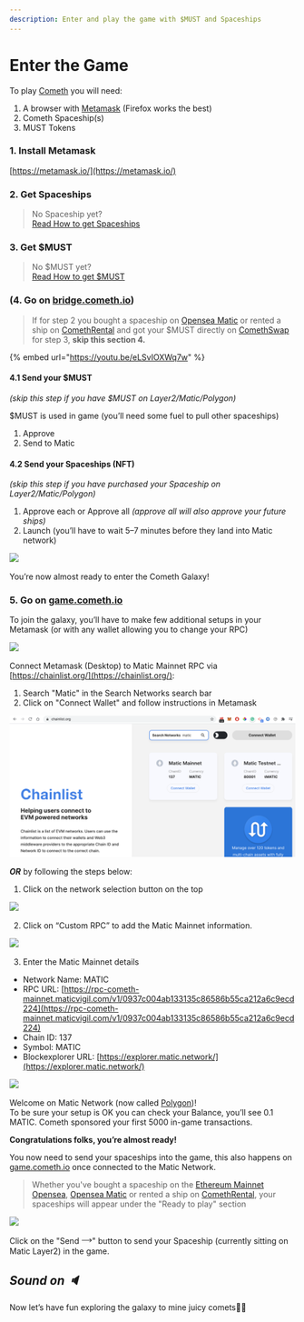 ```yaml
---
description: Enter and play the game with $MUST and Spaceships
---
```


# Enter the Game

To play [Cometh](https://game.cometh.io/) you will need:  
1. A browser with [Metamask](https://metamask.io/) \(Firefox works the best\)  
2. Cometh Spaceship\(s\)  
3. MUST Tokens

### 1. Install Metamask  <a id="5870"></a>

[https://metamask.io/](https://metamask.io/)

### 2. Get Spaceships <a id="5870"></a>

> No Spaceship yet?   
> [Read How to get Spaceships](../spaceships/how-to-get-spaceships.md)

### 3. Get $MUST

> No $MUST yet?   
> [Read How to get $MUST](../comethswap-1/tokens/how-to-get-must.md)

### \(4. Go on [bridge.cometh.io](https://bridge.cometh.io/)\) <a id="5870"></a>

> If for step 2 you bought a spaceship on [Opensea Matic](https://matic.opensea.io/) or rented a ship on [ComethRental](https://rental.cometh.io/) and got your $MUST directly on [ComethSwap](https://swap.cometh.io/) for step 3, **skip this section 4.**

{% embed url="https://youtu.be/eLSvIOXWq7w" %}

#### 4.1 Send your $MUST 

_\(skip this step if you have $MUST on Layer2/Matic/Polygon\)_  
  
$MUST is used in game \(you’ll need some fuel to pull other spaceships\)

1. Approve
2. Send to Matic

#### 4.2 Send your Spaceships \(NFT\)

_\(skip this step if you have purchased your Spaceship on Layer2/Matic/Polygon\)_

1. Approve each or Approve all _\(approve all will also approve your future ships\)_
2. Launch \(you’ll have to wait 5–7 minutes before they land into Matic network\)

![](https://miro.medium.com/max/1506/1*9FRNFzM-5b0G2lkhAUy6fg.png)

You’re now almost ready to enter the Cometh Galaxy!

### 5. Go on [game.cometh.io](https://game.cometh.io/) <a id="aa13"></a>

To join the galaxy, you’ll have to make few additional setups in your Metamask \(or with any wallet allowing you to change your RPC\)

![](https://miro.medium.com/max/2846/1*Ev3LXGXw4Miry8esDQHOzg.png)

Connect Metamask \(Desktop\) to Matic Mainnet RPC via [https://chainlist.org/](https://chainlist.org/):  
1. Search "Matic" in the Search Networks search bar  
2. Click on "Connect Wallet" and follow instructions in Metamask

![](../.gitbook/assets/image%20%2817%29.png)

_**OR**_ by following the steps below:

1. Click on the network selection button on the top

![](https://miro.medium.com/max/1600/0*MJEQ9bSIu1Cs5xEu)

2. Click on “Custom RPC” to add the Matic Mainnet information.

![](https://miro.medium.com/max/1600/0*ztV0VsExsqv1kbMy)

3. Enter the Matic Mainnet details

* Network Name: MATIC
* RPC URL: [https://rpc-cometh-mainnet.maticvigil.com/v1/0937c004ab133135c86586b55ca212a6c9ecd224](https://rpc-cometh-mainnet.maticvigil.com/v1/0937c004ab133135c86586b55ca212a6c9ecd224)
* Chain ID: 137
* Symbol: MATIC
* Blockexplorer URL: [https://explorer.matic.network/](https://explorer.matic.network/)

![](https://miro.medium.com/max/1600/0*ZkwpWesH1txkohTp)

Welcome on Matic Network \(now called [Polygon](https://polygon.technology/)\)!  
To be sure your setup is OK you can check your Balance, you’ll see 0.1 MATIC. Cometh sponsored your first 5000 in-game transactions.

**Congratulations folks, you’re almost ready!**

You now need to send your spaceships into the game, this also happens on [game.cometh.io](https://game.cometh.io/) once connected to the Matic Network.

> Whether you've bought a spaceship on the [Ethereum Mainnet Opensea](https://opensea.io/accounts/cometh_nft_forge), [Opensea Matic](https://matic.opensea.io/) or rented a ship on [ComethRental](https://rental.cometh.io/), your spaceships will appear under the "Ready to play" section

![](https://miro.medium.com/max/1200/1*UANyN26qNENn7PU2Wl10vw.png)

Click on the "Send 𐃘" button to send your Spaceship \(currently sitting on Matic Layer2\) in the game.

## _**Sound on 🔈**_ <a id="7ba4"></a>

Now let’s have fun exploring the galaxy to mine juicy comets👨‍🚀



